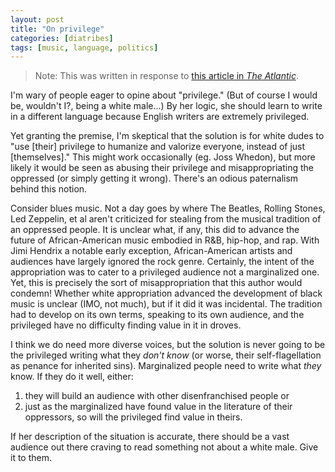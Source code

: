 ```yaml
---
layout: post
title: "On privilege"
categories: [diatribes]
tags: [music, language, politics]
---
```

> Note: This was written in response to [this article in _The Atlantic_](https://www.theatlantic.com/entertainment/archive/2014/05/why-literature-still-needs-more-non-white-non-male-heroes/371010/).

I'm wary of people eager to opine about "privilege." (But of course I would be, wouldn't I?, being a white male...) By her logic, she should learn to write in a different language because English writers are extremely privileged.

Yet granting the premise, I'm skeptical that the solution is for white dudes to "use [their] privilege to humanize and valorize everyone, instead of just [themselves]." This might work occasionally (eg. Joss Whedon), but more likely it would be seen as abusing their privilege and misappropriating the oppressed (or simply getting it wrong). There's an odious paternalism behind this notion.

Consider blues music. Not a day goes by where The Beatles, Rolling Stones, Led Zeppelin, et al aren't criticized for stealing from the musical tradition of an oppressed people. It is unclear what, if any, this did to advance the future of African-American music embodied in R&B, hip-hop, and rap. With Jimi Hendrix a notable early exception, African-American artists and audiences have largely ignored the rock genre. Certainly, the intent of the appropriation was to cater to a privileged audience not a marginalized one. Yet, this is precisely the sort of misappropriation that this author would condemn! Whether white appropriation advanced the development of black music is unclear (IMO, not much), but if it did it was incidental. The tradition had to develop on its own terms, speaking to its own audience, and the privileged have no difficulty finding value in it in droves.

I think we do need more diverse voices, but the solution is never going to be the privileged writing what they *don't know* (or worse, their self-flagellation as penance for inherited sins). Marginalized people need to write what *they* know. If they do it well, either:

1. they will build an audience with other disenfranchised people or
2. just as the marginalized have found value in the literature of their oppressors, so will the privileged find value in theirs.

If her description of the situation is accurate, there should be a vast audience out there craving to read something not about a white male. Give it to them.
